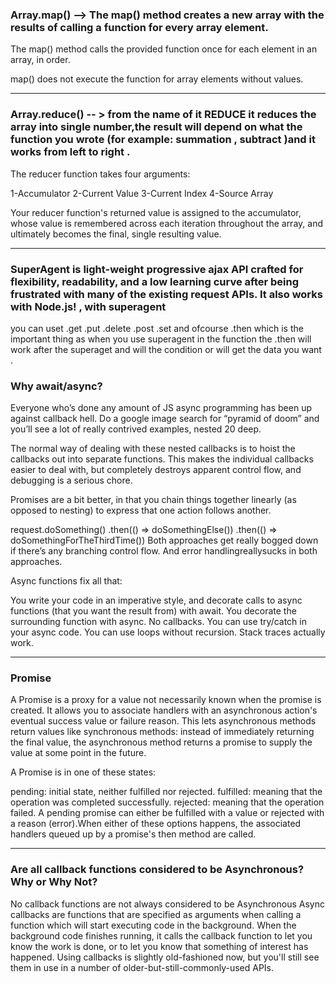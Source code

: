 ### Array.map() --> The map() method creates a new array with the results of calling a function for every array element.

The map() method calls the provided function once for each element in an array, in order.

map() does not execute the function for array elements without values.

----------------------

### Array.reduce() -- > from the name of it REDUCE it reduces the array into single number,the result will depend on what the function you wrote (for example: summation , subtract )and it works from left to right .

The reducer function takes four arguments:

1-Accumulator
2-Current Value
3-Current Index
4-Source Array

Your reducer function's returned value is assigned to the accumulator, whose value is remembered across each iteration throughout the array, and ultimately becomes the final, single resulting value.

-----------------------------

### SuperAgent is light-weight progressive ajax API crafted for flexibility, readability, and a low learning curve after being frustrated with many of the existing request APIs. It also works with Node.js! , with superagent
you can uset .get .put .delete .post .set and ofcourse .then which is the important thing 
as when you use superagent in the function the .then will work after the superaget and will the 
condition or will get the data you want .


### Why await/async?
Everyone who’s done any amount of JS async programming has been up against callback hell. Do a google image search for “pyramid of doom” and you’ll see a lot of really contrived examples, nested 20 deep.

The normal way of dealing with these nested callbacks is to hoist the callbacks out into separate functions. This makes the individual callbacks easier to deal with, but completely destroys apparent control flow, and debugging is a serious chore.

Promises are a bit better, in that you chain things together linearly (as opposed to nesting) to express that one action follows another.

request.doSomething()
    .then(() => doSomethingElse())
    .then(() => doSomethingForTheThirdTime())
Both approaches get really bogged down if there’s any branching control flow. And error handlingreallysucks in both approaches.

Async functions fix all that:

You write your code in an imperative style, and decorate calls to async functions (that you want the result from) with await. You decorate the surrounding function with async.
No callbacks.
You can use try/catch in your async code. You can use loops without recursion.
Stack traces actually work.

----------------------

### Promise 
A Promise is a proxy for a value not necessarily known when the promise is created. It allows you to associate handlers with an asynchronous action's eventual success value or failure reason. This lets asynchronous methods return values like synchronous methods: instead of immediately returning the final value, the asynchronous method returns a promise to supply the value at some point in the future.

A Promise is in one of these states:

pending: initial state, neither fulfilled nor rejected.
fulfilled: meaning that the operation was completed successfully.
rejected: meaning that the operation failed.
A pending promise can either be fulfilled with a value or rejected with a reason (error).When either of these options happens, the associated handlers queued up by a promise's then method are called.

-----------------------

### Are all callback functions considered to be Asynchronous? Why or Why Not?

No callback functions are not always considered to be Asynchronous
Async callbacks are functions that are specified as arguments when calling a function which will start executing code in the background. When the background code finishes running, it calls the callback function to let you know the work is done, or to let you know that something of interest has happened. Using callbacks is slightly old-fashioned now, but you'll still see them in use in a number of older-but-still-commonly-used APIs.

